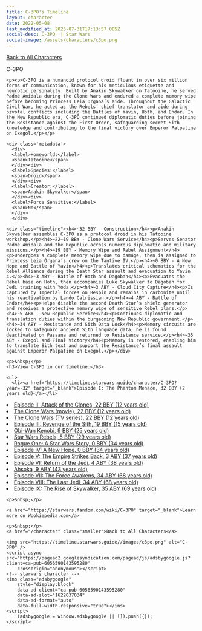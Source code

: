 ```yaml
---
title: C-3PO's Timeline
layout: character
date: 2022-05-08
last_modified_at: 2025-07-31T17:13:57.085Z
social-desc: C-3PO  | Star Wars
social-image: /assets/characters/c3po.png
---
```

<a href="/character" class="smaller">Back to All Characters</a>

<div class="character-profile container">
  <div class="col-10">
    <p>
    C-3PO             
    </p>

    <p><p>C-3PO is a humanoid protocol droid fluent in over six million forms of communication, known for his meticulous etiquette and neurotic personality. Built by Anakin Skywalker on Tatooine, he served Padmé Amidala during the Clone Wars and endured a complete memory wipe before becoming Princess Leia Organa’s aide. Throughout the Galactic Civil War, he acted as the Rebels’ chief translator and aide during pivotal conflicts including the Battles of Yavin, Hoth, and Endor. In the New Republic era, C-3PO continued diplomatic duties before joining the Resistance against the First Order, safeguarding secret Sith knowledge and contributing to the final victory over Emperor Palpatine on Exegol.</p></p>
    
    <div class='metadata'>
      <div>
      <label>Homeworld:</label>
      <span>Tatooine</span>
      </div><div>
      <label>Species:</label>
      <span>Droid</span>
      </div><div>
      <label>Creator:</label>
      <span>Anakin Skywalker</span>
      </div><div>
      <label>Force Sensitive:</label>
      <span>No</span>
      </div>
      </div>

    <div class="timeline"><h4>~32 BBY - Construction</h4><p>Anakin Skywalker assembles C-3PO as a protocol droid in his Tatooine workshop.</p><h4>~22–19 BBY - Clone Wars Service</h4><p>Serves Senator Padmé Amidala and the Republic across numerous diplomatic and military missions.</p><h4>~19 BBY - Memory Wipe and Rebel Assignment</h4><p>Undergoes a complete memory wipe due to damage, then is assigned to Princess Leia Organa’s crew on the Tantive IV.</p><h4>~0 BBY - A New Hope and Battle of Yavin</h4><p>Translates critical schematics for the Rebel Alliance during the Death Star assault and evacuation to Yavin 4.</p><h4>~3 ABY - Battle of Hoth and Dagobah</h4><p>Evacuates the Rebel base on Hoth, then accompanies Luke Skywalker to Dagobah for Jedi training with Yoda.</p><h4>~3 ABY - Cloud City Capture</h4><p>Is captured by Imperial forces on Bespin and remains in carbonite until his reactivation by Lando Calrissian.</p><h4>~4 ABY - Battle of Endor</h4><p>Helps disable the second Death Star’s shield generator and receives a protective memory wipe of sensitive Rebel plans.</p><h4>~5 ABY - New Republic Service</h4><p>Continues diplomatic and translation duties within the burgeoning New Republic government.</p><h4>~34 ABY - Resistance and Sith Data Lock</h4><p>Memory circuits are locked to safeguard ancient Sith language data; he is found deactivated on Pasaana and returned to Resistance service.</p><h4>~35 ABY - Exegol and Final Victory</h4><p>Memory is restored, enabling him to translate Sith text and support the Resistance’s final assault against Emperor Palpatine on Exegol.</p></div>
    
    <p>&nbsp;</p>
    <h3>View C-3PO in our timeline:</h3>

    <ul>
      <li><a href="https://timeline.starwars.guide/character/C-3PO?year=-32" target="_blank">Episode I: The Phantom Menace, 32 BBY (2 years old)</a></li>
  <li><a href="https://timeline.starwars.guide/character/C-3PO?year=-22" target="_blank">Episode II: Attack of the Clones, 22 BBY (12 years old)</a></li>
  <li><a href="https://timeline.starwars.guide/character/C-3PO?year=-22" target="_blank">The Clone Wars (movie), 22 BBY (12 years old)</a></li>
  <li><a href="https://timeline.starwars.guide/character/C-3PO?year=-22" target="_blank">The Clone Wars (TV series), 22 BBY (12 years old)</a></li>
  <li><a href="https://timeline.starwars.guide/character/C-3PO?year=-19" target="_blank">Episode III: Revenge of the Sith, 19 BBY (15 years old)</a></li>
  <li><a href="https://timeline.starwars.guide/character/C-3PO?year=-9" target="_blank">Obi-Wan Kenobi, 9 BBY (25 years old)</a></li>
  <li><a href="https://timeline.starwars.guide/character/C-3PO?year=-5" target="_blank">Star Wars Rebels, 5 BBY (29 years old)</a></li>
  <li><a href="https://timeline.starwars.guide/character/C-3PO?year=0" target="_blank">Rogue One: A Star Wars Story, 0 BBY (34 years old)</a></li>
  <li><a href="https://timeline.starwars.guide/character/C-3PO?year=0" target="_blank">Episode IV: A New Hope, 0 BBY (34 years old)</a></li>
  <li><a href="https://timeline.starwars.guide/character/C-3PO?year=3" target="_blank">Episode V: The Empire Strikes Back, 3 ABY (37 years old)</a></li>
  <li><a href="https://timeline.starwars.guide/character/C-3PO?year=4" target="_blank">Episode VI: Return of the Jedi, 4 ABY (38 years old)</a></li>
  <li><a href="https://timeline.starwars.guide/character/C-3PO?year=9" target="_blank">Ahsoka, 9 ABY (43 years old)</a></li>
  <li><a href="https://timeline.starwars.guide/character/C-3PO?year=34" target="_blank">Episode VII: The Force Awakens, 34 ABY (68 years old)</a></li>
  <li><a href="https://timeline.starwars.guide/character/C-3PO?year=34" target="_blank">Episode VIII: The Last Jedi, 34 ABY (68 years old)</a></li>
  <li><a href="https://timeline.starwars.guide/character/C-3PO?year=35" target="_blank">Episode IX: The Rise of Skywalker, 35 ABY (69 years old)</a></li>
    </ul>

    <p>&nbsp;</p>

    <a href="https://starwars.fandom.com/wiki/C-3PO" target="_blank">Learn more on Wookiepedia.com</a>

    <p>&nbsp;</p>
    <a href="/character" class="smaller">Back to All Characters</a>
  </div>
  <div class="character_image col-2">
    
    <img src="https://timeline.starwars.guide//images/c3po.png" alt="C-3PO" />
    <script async src="https://pagead2.googlesyndication.com/pagead/js/adsbygoogle.js?client=ca-pub-6056590143595280"
        crossorigin="anonymous"></script>
    <!-- starwars character -->
    <ins class="adsbygoogle"
        style="display:block"
        data-ad-client="ca-pub-6056590143595280"
        data-ad-slot="1622037034"
        data-ad-format="auto"
        data-full-width-responsive="true"></ins>
    <script>
        (adsbygoogle = window.adsbygoogle || []).push({});
    </script>
  </div>
</div>
